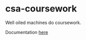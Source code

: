 # csa-coursework
Well oiled machines do coursework.

Documentation [here](https://uob-csa.github.io/gol-docs/)
